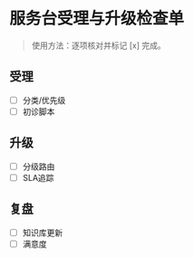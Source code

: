 # 服务台受理与升级检查单

> 使用方法：逐项核对并标记 [x] 完成。

## 受理

- [ ] 分类/优先级
- [ ] 初诊脚本

## 升级

- [ ] 分级路由
- [ ] SLA追踪

## 复盘

- [ ] 知识库更新
- [ ] 满意度
